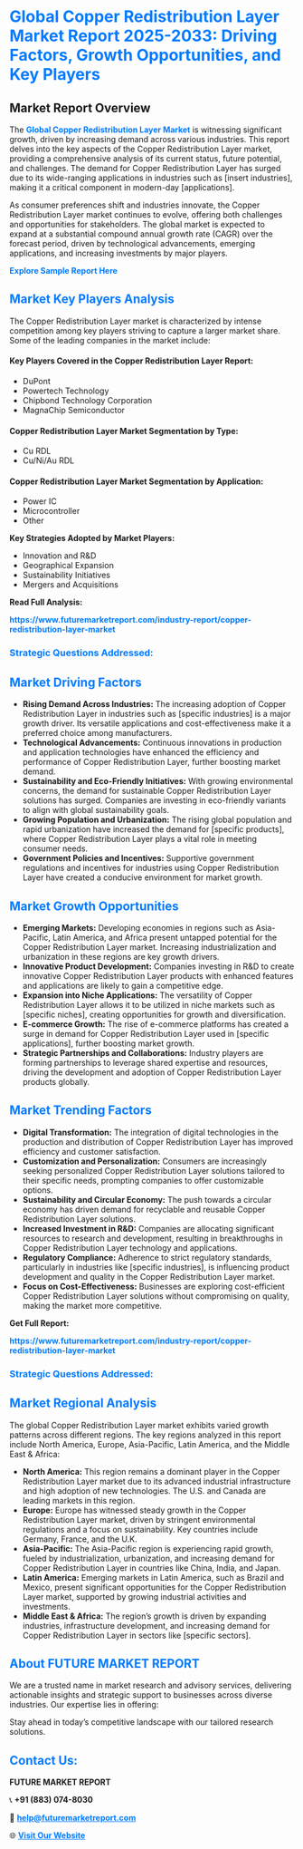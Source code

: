 <h1 style="color: #007BFF;">Global Copper Redistribution Layer Market Report 2025-2033: Driving Factors, Growth Opportunities, and Key Players</h1>

<section id="overview">
<h2>Market Report Overview</h2>
<p>The <a href="https://www.futuremarketreport.com/industry-report/copper-redistribution-layer-market" style="color: #007BFF; text-decoration: none;"><strong>Global Copper Redistribution Layer Market</strong></a> is witnessing significant growth, driven by increasing demand across various industries. This report delves into the key aspects of the Copper Redistribution Layer market, providing a comprehensive analysis of its current status, future potential, and challenges. The demand for Copper Redistribution Layer has surged due to its wide-ranging applications in industries such as [insert industries], making it a critical component in modern-day [applications].</p>
<p>As consumer preferences shift and industries innovate, the Copper Redistribution Layer market continues to evolve, offering both challenges and opportunities for stakeholders. The global market is expected to expand at a substantial compound annual growth rate (CAGR) over the forecast period, driven by technological advancements, emerging applications, and increasing investments by major players.</p>
</section>

<section id="overview">
<p><a href="https://www.futuremarketreport.com/request-sample/reportId=81935" style="color: #007BFF; text-decoration: none;"><strong>Explore Sample Report Here</strong></a></p>
</section>

<section id="key-players">
<h2 style="color: #007BFF;">Market Key Players Analysis</h2>
<p>The Copper Redistribution Layer market is characterized by intense competition among key players striving to capture a larger market share. Some of the leading companies in the market include:</p>
<h4>Key Players Covered in the Copper Redistribution Layer Report:</h4>
<ul><li>DuPont</li><li>Powertech Technology</li><li>Chipbond Technology Corporation</li><li>MagnaChip Semiconductor</li></ul>
<h4>Copper Redistribution Layer Market Segmentation by Type:</h4>
<ul><li>Cu RDL</li><li>Cu/Ni/Au RDL</li></ul>

<h4>Copper Redistribution Layer Market Segmentation by Application:</h4>
<ul><li>Power IC</li><li>Microcontroller</li><li>Other</li></ul>
<p><strong>Key Strategies Adopted by Market Players:</strong></p>
<ul>
<li>Innovation and R&D</li>
<li>Geographical Expansion</li>
<li>Sustainability Initiatives</li>
<li>Mergers and Acquisitions</li>
</ul>
</section>

<section>
<p><strong>Read Full Analysis: </strong></p><a href="https://www.futuremarketreport.com/industry-report/copper-redistribution-layer-market" style="color: #007BFF; text-decoration: none;"><strong>https://www.futuremarketreport.com/industry-report/copper-redistribution-layer-market</strong></a>
<h3 style="color: #007BFF;">Strategic Questions Addressed:</h3>
</section>

<section id="driving-factors">
<h2 style="color: #007BFF;">Market Driving Factors</h2>
<ul>
<li><strong>Rising Demand Across Industries:</strong> The increasing adoption of Copper Redistribution Layer in industries such as [specific industries] is a major growth driver. Its versatile applications and cost-effectiveness make it a preferred choice among manufacturers.</li>
<li><strong>Technological Advancements:</strong> Continuous innovations in production and application technologies have enhanced the efficiency and performance of Copper Redistribution Layer, further boosting market demand.</li>
<li><strong>Sustainability and Eco-Friendly Initiatives:</strong> With growing environmental concerns, the demand for sustainable Copper Redistribution Layer solutions has surged. Companies are investing in eco-friendly variants to align with global sustainability goals.</li>
<li><strong>Growing Population and Urbanization:</strong> The rising global population and rapid urbanization have increased the demand for [specific products], where Copper Redistribution Layer plays a vital role in meeting consumer needs.</li>
<li><strong>Government Policies and Incentives:</strong> Supportive government regulations and incentives for industries using Copper Redistribution Layer have created a conducive environment for market growth.</li>
</ul>
</section>

<section id="growth-opportunities">
<h2 style="color: #007BFF;">Market Growth Opportunities</h2>
<ul>
<li><strong>Emerging Markets:</strong> Developing economies in regions such as Asia-Pacific, Latin America, and Africa present untapped potential for the Copper Redistribution Layer market. Increasing industrialization and urbanization in these regions are key growth drivers.</li>
<li><strong>Innovative Product Development:</strong> Companies investing in R&D to create innovative Copper Redistribution Layer products with enhanced features and applications are likely to gain a competitive edge.</li>
<li><strong>Expansion into Niche Applications:</strong> The versatility of Copper Redistribution Layer allows it to be utilized in niche markets such as [specific niches], creating opportunities for growth and diversification.</li>
<li><strong>E-commerce Growth:</strong> The rise of e-commerce platforms has created a surge in demand for Copper Redistribution Layer used in [specific applications], further boosting market growth.</li>
<li><strong>Strategic Partnerships and Collaborations:</strong> Industry players are forming partnerships to leverage shared expertise and resources, driving the development and adoption of Copper Redistribution Layer products globally.</li>
</ul>
</section>

<section id="trending-factors">
<h2 style="color: #007BFF;">Market Trending Factors</h2>
<ul>
<li><strong>Digital Transformation:</strong> The integration of digital technologies in the production and distribution of Copper Redistribution Layer has improved efficiency and customer satisfaction.</li>
<li><strong>Customization and Personalization:</strong> Consumers are increasingly seeking personalized Copper Redistribution Layer solutions tailored to their specific needs, prompting companies to offer customizable options.</li>
<li><strong>Sustainability and Circular Economy:</strong> The push towards a circular economy has driven demand for recyclable and reusable Copper Redistribution Layer solutions.</li>
<li><strong>Increased Investment in R&D:</strong> Companies are allocating significant resources to research and development, resulting in breakthroughs in Copper Redistribution Layer technology and applications.</li>
<li><strong>Regulatory Compliance:</strong> Adherence to strict regulatory standards, particularly in industries like [specific industries], is influencing product development and quality in the Copper Redistribution Layer market.</li>
<li><strong>Focus on Cost-Effectiveness:</strong> Businesses are exploring cost-efficient Copper Redistribution Layer solutions without compromising on quality, making the market more competitive.</li>
</ul>
</section>

<section>
<p><strong>Get Full Report: </strong></p><a href="https://www.futuremarketreport.com/industry-report/copper-redistribution-layer-market" style="color: #007BFF; text-decoration: none;"><strong>https://www.futuremarketreport.com/industry-report/copper-redistribution-layer-market</strong></a>
<h3 style="color: #007BFF;">Strategic Questions Addressed:</h3>
</section>


<section id="regional-analysis">
<h2 style="color: #007BFF;">Market Regional Analysis</h2>
<p>The global Copper Redistribution Layer market exhibits varied growth patterns across different regions. The key regions analyzed in this report include North America, Europe, Asia-Pacific, Latin America, and the Middle East & Africa:</p>
<ul>
<li><strong>North America:</strong> This region remains a dominant player in the Copper Redistribution Layer market due to its advanced industrial infrastructure and high adoption of new technologies. The U.S. and Canada are leading markets in this region.</li>
<li><strong>Europe:</strong> Europe has witnessed steady growth in the Copper Redistribution Layer market, driven by stringent environmental regulations and a focus on sustainability. Key countries include Germany, France, and the U.K.</li>
<li><strong>Asia-Pacific:</strong> The Asia-Pacific region is experiencing rapid growth, fueled by industrialization, urbanization, and increasing demand for Copper Redistribution Layer in countries like China, India, and Japan.</li>
<li><strong>Latin America:</strong> Emerging markets in Latin America, such as Brazil and Mexico, present significant opportunities for the Copper Redistribution Layer market, supported by growing industrial activities and investments.</li>
<li><strong>Middle East & Africa:</strong> The region’s growth is driven by expanding industries, infrastructure development, and increasing demand for Copper Redistribution Layer in sectors like [specific sectors].</li>
</ul>
</section>

<footer>
<h2 style="color: #007BFF;">About FUTURE MARKET REPORT</h2>
<p>We are a trusted name in market research and advisory services, delivering actionable insights and strategic support to businesses across diverse industries. Our expertise lies in offering:</p>

<p>Stay ahead in today’s competitive landscape with our tailored research solutions.</p>

<h2 style="color: #007BFF;">Contact Us:</h2>
<p><strong>FUTURE MARKET REPORT</strong></p>
<p>📞 <strong>+91 (883) 074-8030</strong></p>
<p>📧 <strong><a href="mailto:help@futuremarketreport.com" style="color: #007BFF;">help@futuremarketreport.com</a></strong></p>
<p>🌐 <strong><a href="https://www.futuremarketreport.com/" style="color: #007BFF;">Visit Our Website</a></strong></p>
</footer>